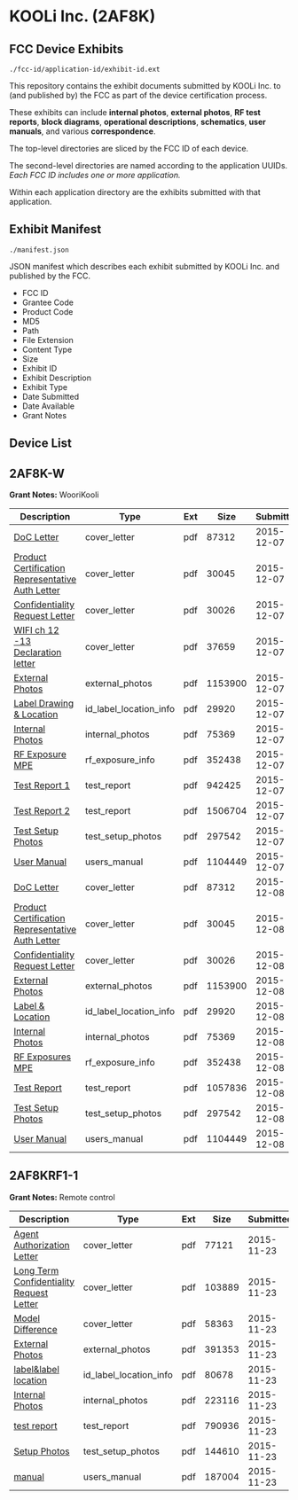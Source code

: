 # KOOLi Inc. (2AF8K)
## FCC Device Exhibits

```
./fcc-id/application-id/exhibit-id.ext
```

This repository contains the exhibit documents submitted by KOOLi Inc. to (and published by) the FCC as part of the device certification process.

These exhibits can include **internal photos**, **external photos**, **RF test reports**, **block diagrams**, **operational descriptions**, **schematics**, **user manuals**, and various **correspondence**.

The top-level directories are sliced by the FCC ID of each device.

The second-level directories are named according to the application UUIDs. *Each FCC ID includes one or more application.*

Within each application directory are the exhibits submitted with that application. 

## Exhibit Manifest

```
./manifest.json
```

JSON manifest which describes each exhibit submitted by KOOLi Inc. and published by the FCC.

- FCC ID
- Grantee Code
- Product Code
- MD5
- Path
- File Extension
- Content Type
- Size
- Exhibit ID
- Exhibit Description
- Exhibit Type
- Date Submitted
- Date Available
- Grant Notes

## Device List
## 2AF8K-W
**Grant Notes:** WooriKooli

| Description | Type | Ext | Size | Submitted | Available |
| ----------- | ---- | --- | ---- | --------- | --------- |
| [DoC Letter](2AF8K-W/55b6f88d1facc7194a65a4b5f6545f54/2833377.pdf) | cover_letter | pdf | 87312 | 2015-12-07 | 2015-12-08 |
| [Product Certification Representative Auth Letter](2AF8K-W/55b6f88d1facc7194a65a4b5f6545f54/2833380.pdf) | cover_letter | pdf | 30045 | 2015-12-07 | 2015-12-08 |
| [Confidentiality Request Letter](2AF8K-W/55b6f88d1facc7194a65a4b5f6545f54/2833383.pdf) | cover_letter | pdf | 30026 | 2015-12-07 | 2015-12-08 |
| [WIFI ch 12 -13  Declaration letter](2AF8K-W/55b6f88d1facc7194a65a4b5f6545f54/2833385.pdf) | cover_letter | pdf | 37659 | 2015-12-07 | 2015-12-08 |
| [External Photos](2AF8K-W/55b6f88d1facc7194a65a4b5f6545f54/2833574.pdf) | external_photos | pdf | 1153900 | 2015-12-07 | 2015-12-08 |
| [Label Drawing & Location](2AF8K-W/55b6f88d1facc7194a65a4b5f6545f54/2833612.pdf) | id_label_location_info | pdf | 29920 | 2015-12-07 | 2015-12-08 |
| [Internal Photos](2AF8K-W/55b6f88d1facc7194a65a4b5f6545f54/2833596.pdf) | internal_photos | pdf | 75369 | 2015-12-07 | 2015-12-08 |
| [RF Exposure MPE](2AF8K-W/55b6f88d1facc7194a65a4b5f6545f54/2833528.pdf) | rf_exposure_info | pdf | 352438 | 2015-12-07 | 2015-12-08 |
| [Test Report 1](2AF8K-W/55b6f88d1facc7194a65a4b5f6545f54/2833497.pdf) | test_report | pdf | 942425 | 2015-12-07 | 2015-12-08 |
| [Test Report 2](2AF8K-W/55b6f88d1facc7194a65a4b5f6545f54/2833513.pdf) | test_report | pdf | 1506704 | 2015-12-07 | 2015-12-08 |
| [Test Setup Photos](2AF8K-W/55b6f88d1facc7194a65a4b5f6545f54/2833559.pdf) | test_setup_photos | pdf | 297542 | 2015-12-07 | 2015-12-08 |
| [User Manual](2AF8K-W/55b6f88d1facc7194a65a4b5f6545f54/2833631.pdf) | users_manual | pdf | 1104449 | 2015-12-07 | 2015-12-08 |
| [DoC Letter](2AF8K-W/557988379f9bcd140cb926cc60f2d5ad/2833377.pdf) | cover_letter | pdf | 87312 | 2015-12-08 | 2015-12-08 |
| [Product Certification Representative Auth Letter](2AF8K-W/557988379f9bcd140cb926cc60f2d5ad/2833380.pdf) | cover_letter | pdf | 30045 | 2015-12-08 | 2015-12-08 |
| [Confidentiality Request Letter](2AF8K-W/557988379f9bcd140cb926cc60f2d5ad/2833383.pdf) | cover_letter | pdf | 30026 | 2015-12-08 | 2015-12-08 |
| [External Photos](2AF8K-W/557988379f9bcd140cb926cc60f2d5ad/2833574.pdf) | external_photos | pdf | 1153900 | 2015-12-08 | 2015-12-08 |
| [Label & Location](2AF8K-W/557988379f9bcd140cb926cc60f2d5ad/2833612.pdf) | id_label_location_info | pdf | 29920 | 2015-12-08 | 2015-12-08 |
| [Internal Photos](2AF8K-W/557988379f9bcd140cb926cc60f2d5ad/2833596.pdf) | internal_photos | pdf | 75369 | 2015-12-08 | 2015-12-08 |
| [RF Exposures MPE](2AF8K-W/557988379f9bcd140cb926cc60f2d5ad/2833528.pdf) | rf_exposure_info | pdf | 352438 | 2015-12-08 | 2015-12-08 |
| [Test Report](2AF8K-W/557988379f9bcd140cb926cc60f2d5ad/2834492.pdf) | test_report | pdf | 1057836 | 2015-12-08 | 2015-12-08 |
| [Test Setup Photos](2AF8K-W/557988379f9bcd140cb926cc60f2d5ad/2833559.pdf) | test_setup_photos | pdf | 297542 | 2015-12-08 | 2015-12-08 |
| [User Manual](2AF8K-W/557988379f9bcd140cb926cc60f2d5ad/2833631.pdf) | users_manual | pdf | 1104449 | 2015-12-08 | 2015-12-08 |
## 2AF8KRF1-1
**Grant Notes:** Remote control

| Description | Type | Ext | Size | Submitted | Available |
| ----------- | ---- | --- | ---- | --------- | --------- |
| [Agent Authorization Letter](2AF8KRF1-1/86d8db2a9b28ac5942788b40886ada6f/2819442.pdf) | cover_letter | pdf | 77121 | 2015-11-23 | 2015-11-23 |
| [Long Term Confidentiality Request Letter](2AF8KRF1-1/86d8db2a9b28ac5942788b40886ada6f/2819447.pdf) | cover_letter | pdf | 103889 | 2015-11-23 | 2015-11-23 |
| [Model Difference](2AF8KRF1-1/86d8db2a9b28ac5942788b40886ada6f/2819449.pdf) | cover_letter | pdf | 58363 | 2015-11-23 | 2015-11-23 |
| [External Photos](2AF8KRF1-1/86d8db2a9b28ac5942788b40886ada6f/2819444.pdf) | external_photos | pdf | 391353 | 2015-11-23 | 2015-11-23 |
| [label&label location](2AF8KRF1-1/86d8db2a9b28ac5942788b40886ada6f/2819446.pdf) | id_label_location_info | pdf | 80678 | 2015-11-23 | 2015-11-23 |
| [Internal Photos](2AF8KRF1-1/86d8db2a9b28ac5942788b40886ada6f/2819445.pdf) | internal_photos | pdf | 223116 | 2015-11-23 | 2015-11-23 |
| [test report](2AF8KRF1-1/86d8db2a9b28ac5942788b40886ada6f/2819441.pdf) | test_report | pdf | 790936 | 2015-11-23 | 2015-11-23 |
| [Setup Photos](2AF8KRF1-1/86d8db2a9b28ac5942788b40886ada6f/2819452.pdf) | test_setup_photos | pdf | 144610 | 2015-11-23 | 2015-11-23 |
| [manual](2AF8KRF1-1/86d8db2a9b28ac5942788b40886ada6f/2819448.pdf) | users_manual | pdf | 187004 | 2015-11-23 | 2015-11-23 |
